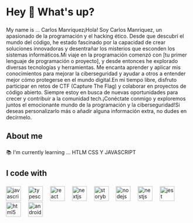 <h1 align="left">Hey 👋 What's up?</h1>

###

<p align="left">My name is ... Carlos Manriquez¡Hola! Soy Carlos Manriquez, un apasionado de la programación y el hacking ético. Desde que descubrí el mundo del código, he estado fascinado por la capacidad de crear soluciones innovadoras y desentrañar los misterios que esconden los sistemas informáticos.Mi viaje en la programación comenzó con [tu primer lenguaje de programación o proyecto], y desde entonces he explorado diversas tecnologías y herramientas. Me encanta aprender y aplicar mis conocimientos para mejorar la ciberseguridad y ayudar a otros a entender mejor cómo protegerse en el mundo digital.En mi tiempo libre, disfruto participar en retos de CTF (Capture The Flag) y colaborar en proyectos de código abierto. Siempre estoy en busca de nuevas oportunidades para crecer y contribuir a la comunidad tech.¡Conéctate conmigo y exploremos juntos el emocionante mundo de la programación y la ciberseguridad!Si deseas personalizarlo más o añadir alguna información extra, no dudes en decírmelo.</p>

###

<h2 align="left">About me</h2>

###

<p align="left">📚 I'm currently learning ... HTLM CSS Y JAVASCRIPT</p>

###

<h2 align="left">I code with</h2>

###

<div align="left">
  <img src="https://cdn.jsdelivr.net/gh/devicons/devicon/icons/javascript/javascript-original.svg" height="40" alt="javascript logo"  />
  <img width="12" />
  <img src="https://cdn.jsdelivr.net/gh/devicons/devicon/icons/typescript/typescript-original.svg" height="40" alt="typescript logo"  />
  <img width="12" />
  <img src="https://cdn.jsdelivr.net/gh/devicons/devicon/icons/react/react-original.svg" height="40" alt="react logo"  />
  <img width="12" />
  <img src="https://cdn.jsdelivr.net/gh/devicons/devicon/icons/nextjs/nextjs-original.svg" height="40" alt="nextjs logo"  />
  <img width="12" />
  <img src="https://cdn.jsdelivr.net/gh/devicons/devicon/icons/storybook/storybook-original.svg" height="40" alt="storybook logo"  />
  <img width="12" />
  <img src="https://cdn.jsdelivr.net/gh/devicons/devicon/icons/nodejs/nodejs-original.svg" height="40" alt="nodejs logo"  />
  <img width="12" />
  <img src="https://cdn.jsdelivr.net/gh/devicons/devicon/icons/nestjs/nestjs-original.svg" height="40" alt="nestjs logo"  />
  <img width="12" />
  <img src="https://cdn.jsdelivr.net/gh/devicons/devicon/icons/jest/jest-plain.svg" height="40" alt="jest logo"  />
  <img width="12" />
  <img src="https://cdn.jsdelivr.net/gh/devicons/devicon/icons/html5/html5-original.svg" height="40" alt="html5 logo"  />
  <img width="12" />
  <img src="https://cdn.jsdelivr.net/gh/devicons/devicon/icons/androidstudio/androidstudio-original.svg" height="40" alt="androidstudio logo"  />
</div>

###
